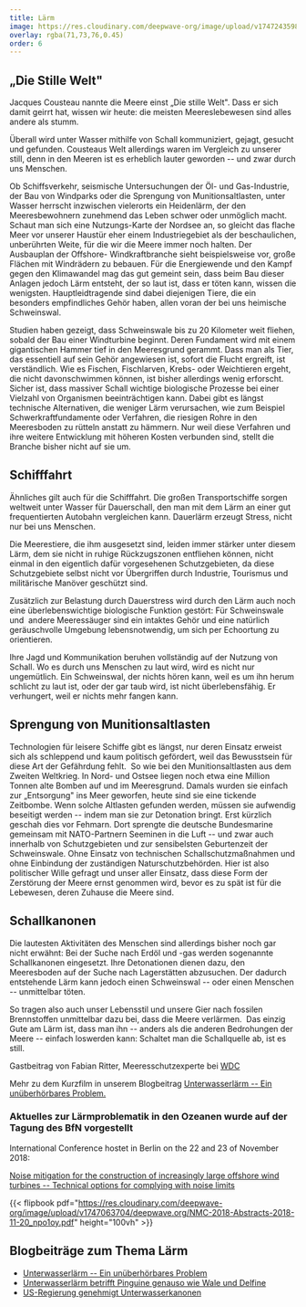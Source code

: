 ```yaml
---
title: Lärm
image: https://res.cloudinary.com/deepwave-org/image/upload/v1747243598/deepwave.org/Laerm_bad_icon_B_RGB.jpg
overlay: rgba(71,73,76,0.45)
order: 6
---
```


„Die Stille Welt"
-----------------

Jacques Cousteau nannte die Meere einst „Die stille Welt". Dass er sich damit geirrt hat, wissen wir heute: die meisten Meereslebewesen sind alles andere als stumm.

Überall wird unter Wasser mithilfe von Schall kommuniziert, gejagt, gesucht und gefunden. Cousteaus Welt allerdings waren im Vergleich zu unserer still, denn in den Meeren ist es erheblich lauter geworden -- und zwar durch uns Menschen.

Ob Schiffsverkehr, seismische Untersuchungen der Öl- und Gas-Industrie, der Bau von Windparks oder die Sprengung von Munitionsaltlasten, unter Wasser herrscht inzwischen vielerorts ein Heidenlärm, der den Meeresbewohnern zunehmend das Leben schwer oder unmöglich macht. Schaut man sich eine Nutzungs-Karte der Nordsee an, so gleicht das flache Meer vor unserer Haustür eher einem Industriegebiet als der beschaulichen, unberührten Weite, für die wir die Meere immer noch halten. Der Ausbauplan der Offshore- Windkraftbranche sieht beispielsweise vor, große Flächen mit Windrädern zu bebauen. Für die Energiewende und den Kampf gegen den Klimawandel mag das gut gemeint sein, dass beim Bau dieser Anlagen jedoch Lärm entsteht, der so laut ist, dass er töten kann, wissen die wenigsten. Hauptleidtragende sind dabei diejenigen Tiere, die ein besonders empfindliches Gehör haben, allen voran der bei uns heimische Schweinswal.

Studien haben gezeigt, dass Schweinswale bis zu 20 Kilometer weit fliehen, sobald der Bau einer Windturbine beginnt. Deren Fundament wird mit einem gigantischen Hammer tief in den Meeresgrund gerammt. Dass man als Tier, das essentiell auf sein Gehör angewiesen ist, sofort die Flucht ergreift, ist verständlich. Wie es Fischen, Fischlarven, Krebs- oder Weichtieren ergeht, die nicht davonschwimmen können, ist bisher allerdings wenig erforscht. Sicher ist, dass massiver Schall wichtige biologische Prozesse bei einer Vielzahl von Organismen beeinträchtigen kann. Dabei gibt es längst technische Alternativen, die weniger Lärm verursachen, wie zum Beispiel Schwerkraftfundamente oder Verfahren, die riesigen Rohre in den Meeresboden zu rütteln anstatt zu hämmern. Nur weil diese Verfahren und ihre weitere Entwicklung mit höheren Kosten verbunden sind, stellt die Branche bisher nicht auf sie um.

Schifffahrt
-----------

Ähnliches gilt auch für die Schifffahrt. Die großen Transportschiffe sorgen weltweit unter Wasser für Dauerschall, den man mit dem Lärm an einer gut frequentierten Autobahn vergleichen kann. Dauerlärm erzeugt Stress, nicht nur bei uns Menschen.

Die Meerestiere, die ihm ausgesetzt sind, leiden immer stärker unter diesem Lärm, dem sie nicht in ruhige Rückzugszonen entfliehen können, nicht einmal in den eigentlich dafür vorgesehenen Schutzgebieten, da diese Schutzgebiete selbst nicht vor Übergriffen durch Industrie, Tourismus und militärische Manöver geschützt sind.

Zusätzlich zur Belastung durch Dauerstress wird durch den Lärm auch noch eine überlebenswichtige biologische Funktion gestört: Für Schweinswale und  andere Meeressäuger sind ein intaktes Gehör und eine natürlich geräuschvolle Umgebung lebensnotwendig, um sich per Echoortung zu orientieren.

Ihre Jagd und Kommunikation beruhen vollständig auf der Nutzung von Schall. Wo es durch uns Menschen zu laut wird, wird es nicht nur ungemütlich. Ein Schweinswal, der nichts hören kann, weil es um ihn herum schlicht zu laut ist, oder der gar taub wird, ist nicht überlebensfähig. Er verhungert, weil er nichts mehr fangen kann.

Sprengung von Munitionsaltlasten
--------------------------------

Technologien für leisere Schiffe gibt es längst, nur deren Einsatz erweist sich als schleppend und kaum politisch gefördert, weil das Bewusstsein für diese Art der Gefährdung fehlt.  So wie bei den Munitionsaltlasten aus dem Zweiten Weltkrieg. In Nord- und Ostsee liegen noch etwa eine Million Tonnen alte Bomben auf und im Meeresgrund. Damals wurden sie einfach zur „Entsorgung" ins Meer geworfen, heute sind sie eine tickende Zeitbombe. Wenn solche Altlasten gefunden werden, müssen sie aufwendig beseitigt werden -- indem man sie zur Detonation bringt. Erst kürzlich geschah dies vor Fehmarn. Dort sprengte die deutsche Bundesmarine gemeinsam mit NATO-Partnern Seeminen in die Luft -- und zwar auch innerhalb von Schutzgebieten und zur sensibelsten Geburtenzeit der Schweinswale. Ohne Einsatz von technischen Schallschutzmaßnahmen und ohne Einbindung der zuständigen Naturschutzbehörden. Hier ist also politischer Wille gefragt und unser aller Einsatz, dass diese Form der Zerstörung der Meere ernst genommen wird, bevor es zu spät ist für die Lebewesen, deren Zuhause die Meere sind.

Schallkanonen
-------------

Die lautesten Aktivitäten des Menschen sind allerdings bisher noch gar nicht erwähnt: Bei der Suche nach Erdöl und -gas werden sogenannte Schallkanonen eingesetzt. Ihre Detonationen dienen dazu, den Meeresboden auf der Suche nach Lagerstätten abzusuchen. Der dadurch entstehende Lärm kann jedoch einen Schweinswal -- oder einen Menschen -- unmittelbar töten.

So tragen also auch unser Lebensstil und unsere Gier nach fossilen Brennstoffen unmittelbar dazu bei, dass die Meere verlärmen.  Das einzig Gute am Lärm ist, dass man ihn -- anders als die anderen Bedrohungen der Meere -- einfach loswerden kann: Schaltet man die Schallquelle ab, ist es still.

Gastbeitrag von Fabian Ritter, Meeresschutzexperte bei [WDC](https://de.whales.org/)

Mehr zu dem Kurzfilm in unserem Blogbeitrag [Unterwasserlärm -- Ein unüberhörbares Problem.](https://www.deepwave.org/unterwasserlaerm-ein-unueberhoerbares-problem/)

### Aktuelles zur Lärmproblematik in den Ozeanen wurde auf der Tagung des BfN vorgestellt

International Conference hostet in Berlin on the 22 and 23 of November 2018:

[Noise mitigation for the construction of increasingly large offshore wind turbines -- Technical options for complying with noise limits](https://www.bfn.de/en/activities/marine-nature-conservation/conferences/noise-mitigation-2018.html)

{{< flipbook pdf="https://res.cloudinary.com/deepwave-org/image/upload/v1747063704/deepwave.org/NMC-2018-Abstracts-2018-11-20_npo1oy.pdf" height="100vh" >}}


## Blogbeiträge zum Thema Lärm

-   [Unterwasserlärm -- Ein unüberhörbares Problem](https://www.deepwave.org/unterwasserlaerm-ein-unueberhoerbares-problem/)
-   [Unterwasserlärm betrifft Pinguine genauso wie Wale und Delfine](https://www.deepwave.org/unterwasserlaerm-betrifft-pinguine-genauso-wie-wale-und-delfine/)
-   [US-Regierung genehmigt Unterwasserkanonen](https://www.deepwave.org/us-regierung-genehmigt-unterwasserkanonen/)
